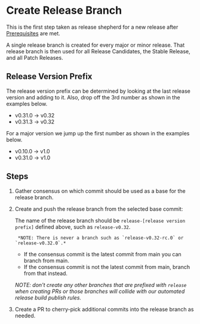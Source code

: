 # Create Release Branch

This is the first step taken as release shepherd for a new release
after [Prerequisites](./prerequisites.md) are met.

A single release branch is created for every major or minor release. That release
branch is then used for all Release Candidates, the Stable Release, and all
Patch Releases.

## Release Version Prefix

The release version prefix can be determined by looking at the last release
version and adding to it. Also, drop off the 3rd number as shown in the examples below.

- v0.31.0 -> v0.32
- v0.31.3 -> v0.32

For a major version we jump up the first number as shown in the examples below.

- v0.10.0 -> v1.0
- v0.31.0 -> v1.0

## Steps

1. Gather consensus on which commit should be used as a base for the release
   branch.

2. Create and push the release branch from the selected base commit:

    The name of the release branch should be `release-[release version prefix]`
    defined above, such as `release-v0.32`.

        *NOTE: There is never a branch such as `release-v0.32-rc.0` or `release-v0.32.0`.*

    - If the consensus commit is the latest commit from main you can branch from main.
    - If the consensus commit is not the latest commit from main, branch from that instead.

    *NOTE: don't create any other branches that are prefixed with `release` when creating PRs or
    those branches will collide with our automated release build publish rules.*

3. Create a PR to cherry-pick additional commits into the release branch as
   needed.